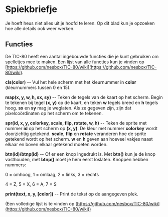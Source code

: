 # Spiekbriefje
Je hoeft heus niet alles uit je hoofd te leren. Op dit blad kun je opzoeken hoe alle details ook weer werken.

## Functies

De TIC-80 heeft een aantal ingebouwde functies die je kunt gebruiken om spelletjes mee te maken. Een lijst van alle functies kun je vinden op [https://github.com/nesbox/TIC-80/wiki](https://github.com/nesbox/TIC-80/wiki).

**cls(color)** -- Vul het hele scherm met het kleurnummer in **color** (kleurnummers tussen 0 en 15).

**map(x, y, w, h, sx, sy)** -- Teken de tegels van de kaart op het scherm. Begin te tekenen bij tegel **(x, y)** op de kaart, en teken **w** tegels breed en **h** tegels hoog. **sx** en **sy** mag je weglaten. Als ze gegeven zijn, zijn dat pixelcoördinaten op het scherm om te tekenen.

**spr(id, x, y, colorkey, scale, flip, rotate, w, h)** -- Teken de sprite met nummer **id** op het scherm op **(x, y)**. De kleur met nummer **colorkey** wordt doorzichtig getekend. **scale**, **flip** en **rotate** veranderen hoe de sprite getekend wordt op het scherm. **w** en **h** geven aan hoeveel vakjes naast elkaar en boven elkaar getekend moeten worden.

**btn(id)/btnp(id)** -- Of er een knop ingedrukt is. Met **btn()** kun je de knop vasthouden, met **btnp()** moet je hem eerst loslaten. Knoppen hebben nummers:

0 = omhoog, 1 = omlaag, 2 = links, 3 = rechts

4 = Z, 5 = X, 6 = A, 7 = S

**print(text, x, y, \[color\])** -- Print de tekst op de aangegeven plek.

(Een volledige lijst is te vinden op [https://github.com/nesbox/TIC-80/wiki](https://github.com/nesbox/TIC-80/wiki))
